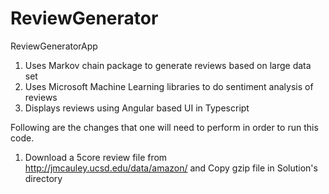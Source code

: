 # ReviewGenerator
ReviewGeneratorApp 


1. Uses Markov chain package to generate reviews based on large data set
2. Uses Microsoft Machine Learning libraries to do sentiment analysis of reviews
3. Displays reviews using Angular based UI in Typescript

Following are the changes that one will need to perform in order to run this code.
1. Download a 5core review file from http://jmcauley.ucsd.edu/data/amazon/ and Copy gzip file in Solution's directory



